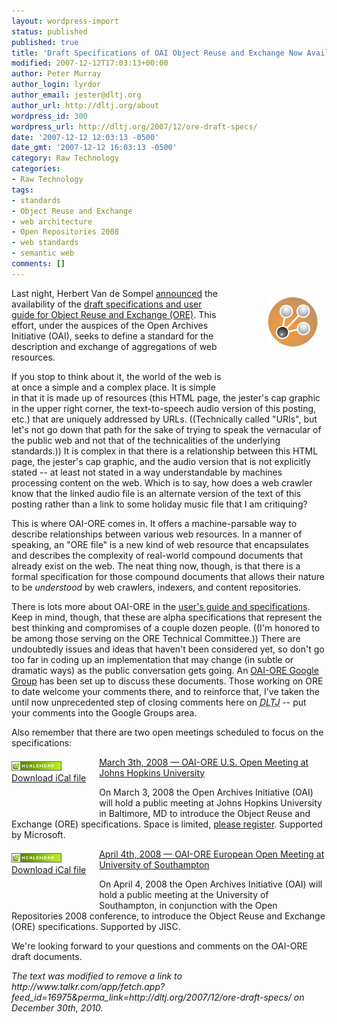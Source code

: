 ```yaml
---
layout: wordpress-import
status: published
published: true
title: 'Draft Specifications of OAI Object Reuse and Exchange Now Available'
modified: 2007-12-12T17:03:13+00:00
author: Peter Murray
author_login: lyrdor
author_email: jester@dltj.org
author_url: http://dltj.org/about
wordpress_id: 300
wordpress_url: http://dltj.org/2007/12/ore-draft-specs/
date: '2007-12-12 12:03:13 -0500'
date_gmt: '2007-12-12 16:03:13 -0500'
category: Raw Technology
categories:
- Raw Technology
tags:
- standards
- Object Reuse and Exchange
- web architecture
- Open Repositories 2008
- web standards
- semantic web
comments: []
---
```

<p><img alt="ORE logo" src="/assets/images/2007/12/ore_logo_e_80.png" width="80" height="80" style="float: right; padding: 1em 1em 5em 5em;" />Last night, Herbert Van de Sompel <a href="http://www.openarchives.org/pipermail/oai-implementers/2007-December/001788.html" title="&#039release of alpha OAI-ORE documents&#039; posting to OAI-implementers mailing list">announced</a> the availability of the <a href="http://openarchives.org/ore/toc" title="OAI-ORE Table of Contents to Specifications and User Guide">draft specifications and user guide for Object Reuse and Exchange (ORE)</a>.  This effort, under the auspices of the Open Archives Initiative (OAI), seeks to define a standard for the description and exchange of aggregations of web resources.      </p>
<p>If you stop to think about it, the world of the web is at once a simple and a complex place.  It is simple in that it is made up of resources (this HTML page, the jester's cap graphic in the upper right corner, the <span class="removed_link" title="http://www.talkr.com/app/fetch.app?feed_id=16975&amp;perma_link=http://dltj.org/2007/12/ore-draft-specs/">text-to-speech audio version of this posting</span>, etc.) that are uniquely addressed by URLs. ((Technically called "URIs", but let's not go down that path for the sake of trying to speak the vernacular of the public web and not that of the technicalities of the underlying standards.))  It is complex in that there is a relationship between this HTML page, the jester's cap graphic, and the audio version that is not explicitly stated -- at least not stated in a way understandable by machines processing content on the web.  Which is to say, how does a web crawler know that the linked audio file is an alternate version of the text of this posting rather than a link to some holiday music file that I am critiquing?  </p>
<p>This is where OAI-ORE comes in.  It offers a machine-parsable way to describe relationships between various web resources.  In a manner of speaking, an "ORE file" is a new kind of web resource that encapsulates and describes the complexity of real-world compound documents that already exist on the web.  The neat thing now, though, is that there is a formal specification for those compound documents that allows their nature to be <em>understood</em> by web crawlers, indexers, and content repositories.</p>
<p>There is lots more about OAI-ORE in the <a href="http://openarchives.org/ore/toc" title="OAI-ORE Table of Contents to Specifications and User Guide">user's guide and specifications</a>.  Keep in mind, though, that these are alpha specifications that represent the best thinking and compromises of a couple dozen people.  ((I'm honored to be among those serving on the ORE Technical Committee.))  There are undoubtedly issues and ideas that haven't been considered yet, so don't go too far in coding up an implementation that may change (in subtle or dramatic ways) as the public conversation gets going.  An <a href="http://groups.google.com/group/oai-ore" title="OAI-ORE Google Group">OAI-ORE Google Group</a> has been set up to discuss these documents.  Those working on ORE to date welcome your comments there, and to reinforce that, I've taken the until now unprecedented step of closing comments here on <acronym title="Disruptive Library Technology Jester"><i>DLTJ</i></acronym> -- put your comments into the Google Groups area.</p>
<p>Also remember that there are two open meetings scheduled to focus on the specifications:</p>
<div class="vevent" id="hcalendar-OAI-ORE-Open-Meeting-usa">
<div style="float:left; padding: 0.5em 1.5em 3em 0"><a href="http://suda.co.uk/projects/microformats/hcalendar/get-cal.php?uri=http://dltj.org/2007/12/ore-draft-specs"><img src="/assets/images/2007/12/microformat_hcalendar.png" alt="hCalendar Encoded Microformat" width="80" height="15" /><br />Download iCal file</a></div>
<p><a class="url" href="http://www.openarchives.org/ore/documents/ore-hopkins-press-release.pdf" title="Press Release for ORE Open Meeting"><abbr class="dtstart" title="20080303">March 3th, 2008</abbr> &mdash; <span class="summary">OAI-ORE U.S. Open Meeting</span> at <span class="location">Johns Hopkins University</span></a>
<div class="description">On March 3, 2008 the Open Archives Initiative (OAI) will hold a public meeting at Johns Hopkins University in Baltimore, MD to introduce the Object Reuse and Exchange (ORE) specifications.  Space is limited, <a href="http://www.regonline.com/oai-ore" title="ORE U.S. Meeting registration">please register</a>.  Supported by Microsoft.</div>
</div>
<div class="vevent" id="hcalendar-OAI-ORE-Open-Meeting-uk">
<div style="float:left; padding: 0.5em 1.5em 3em 0"><a href="http://suda.co.uk/projects/microformats/hcalendar/get-cal.php?uri=http://dltj.org/2007/12/ore-draft-specs"><img src="/assets/images/2007/12/microformat_hcalendar.png" alt="hCalendar Encoded Microformat" width="80" height="15" /><br />Download iCal file</a></div>
<p><a class="url" href="http://www.openarchives.org/ore/documents/ore-hopkins-press-release.pdf" title="Press Release for ORE Open Meeting"><abbr class="dtstart" title="20080404">April 4th, 2008</abbr> &mdash; <span class="summary">OAI-ORE European Open Meeting</span> at <span class="location">University of Southampton</span></a>
<div class="description">On April 4, 2008 the Open Archives Initiative (OAI) will hold a public meeting at the University of Southampton, in conjunction with the Open Repositories 2008 conference, to introduce the Object Reuse and Exchange (ORE) specifications.  Supported by JISC.</div>
</div>
<p>We're looking forward to your questions and comments on the OAI-ORE draft documents.
<p style="padding:0;margin:0;font-style:italic;" class="removed_link">The text was modified to remove a link to http://www.talkr.com/app/fetch.app?feed_id=16975&perma_link=http://dltj.org/2007/12/ore-draft-specs/ on December 30th, 2010.</p>
